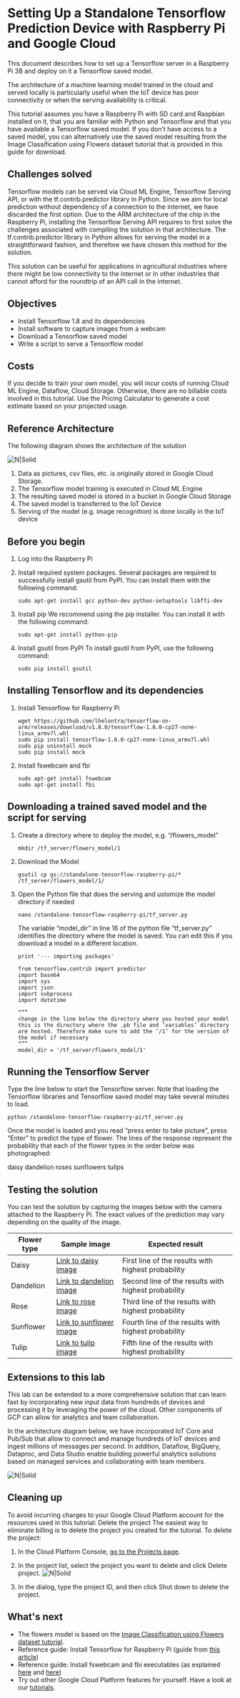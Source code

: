 # Setting Up a Standalone Tensorflow Prediction Device with Raspberry Pi and Google Cloud

This document describes how to set up a Tensorflow server in a Raspberry Pi 3B and deploy on it a Tensorflow saved model. 

The architecture of a machine learning model trained in the cloud and served locally is particularly useful when the IoT device has poor connectivity or when the serving availability is critical. 

This tutorial assumes you have a Raspberry Pi with SD card and Raspbian installed on it, that you are familiar with Python and Tensorflow and that you have available a Tensorflow saved model. If you don’t have access to a saved model, you can alternatively use the saved model resulting from the Image Classification using Flowers dataset tutorial that is provided in this guide for download.

## Challenges solved
Tensorflow models can be served via Cloud ML Engine, Tensorflow Serving API, or with the tf.contrib.predictor library in Python. Since we aim for local prediction without dependency of a connection to the internet, we have discarded the first option. Due to the ARM architecture of the chip in the Raspberry Pi, installing the Tensorflow Serving API requires to first solve the challenges associated with compiling the solution in that architecture.
The tf.contrib.predictor library in Python allows for serving the model in a straightforward fashion, and therefore we have chosen this method for the solution.

This solution can be useful for applications in agricultural industries where there might be low connectivity to the internet or in other industries that cannot afford for the roundtrip of an API call in the internet. 

## Objectives
- Install Tensorflow 1.8 and its dependencies
- Install software to capture images from a webcam
- Download a Tensorflow saved model
- Write a script to serve a Tensorflow model

## Costs
If you decide to train your own model, you will incur costs of running Cloud ML Engine, Dataflow, Cloud Storage. Otherwise, there are no billable costs involved in this tutorial.
Use the Pricing Calculator to generate a cost estimate based on your projected usage.

## Reference Architecture

The following diagram shows the architecture of the solution

![N|Solid](https://storage.googleapis.com/standalone-tensorflow-raspberry-pi/img/standalone_tensorflow_img1.png)

1. Data as pictures, csv files, etc. is originally stored in Google Cloud Storage.
1. The Tensorflow model training is executed in Cloud ML Engine
1. The resulting saved model is stored in a bucket in Google Cloud Storage
1. The saved model is transferred to the IoT Device
1. Serving of the model (e.g. image recognition) is done locally in the IoT device

## Before you begin
1. Log into the Raspberry Pi

1. Install required system packages.
Several packages are required to successfully install gsutil from PyPI. You can install them with the following command:
    ```
    sudo apt-get install gcc python-dev python-setuptools libffi-dev
    ```

1. Install pip
We recommend using the pip installer. You can install it with the following command:
    ```
	sudo apt-get install python-pip
	```

1. Install gsutil from PyPI
To install gsutil from PyPI, use the following command:
	```
    sudo pip install gsutil
    ```

## Installing Tensorflow and its dependencies
1. Install Tensorflow for Raspberry Pi
	```
    wget https://github.com/lhelontra/tensorflow-on-arm/releases/download/v1.8.0/tensorflow-1.8.0-cp27-none-linux_armv7l.whl
	sudo pip install tensorflow-1.8.0-cp27-none-linux_armv7l.whl
	sudo pip uninstall mock
	sudo pip install mock
	```

1. Install fswebcam and fbi
    ```
	sudo apt-get install fswebcam
	sudo apt-get install fbi
	```

## Downloading a trained saved model and the script for serving
1. Create a directory where to deploy the model, e.g. “/flowers_model”
	```
    mkdir /tf_server/flowers_model/1
    ```

1. Download the Model
	```
    gsutil cp gs://standalone-tensorflow-raspberry-pi/* /tf_server/flowers_model/1/
    ```


1. Open the Python file that does the serving and ustomize the model directory if needed
    ```
	nano /standalone-tensorflow-raspberry-pi/tf_server.py
	```


	The variable “model_dir” in line 16 of the python file “tf_server.py” identifies the directory where the model is saved. You can edit this if you download a model in a different location.

    ``` 
    print '--- importing packages'

	from tensorflow.contrib import predictor
	import base64
	import sys
	import json
	import subprocess
	import datetime

	“”” 
	change in the line below the directory where you hosted your model
	this is the directory where the .pb file and ‘variables’ directory
	are hosted. Therefore make sure to add the ‘/1’ for the version of 
	the model if necessary
	“””
	model_dir = '/tf_server/flowers_model/1'
    ```


## Running the Tensorflow Server
Type the line below to start the Tensorflow server. Note that loading the Tensorflow libraries and Tensorflow saved model may take several minutes to load.

    python /standalone-tensorflow-raspberry-pi/tf_server.py

Once the model is loaded and you read “press enter to take picture”, press “Enter” to predict the type of flower. The lines of the response represent the probability that each of the flower types in the order below was photographed:

daisy
dandelion
roses
sunflowers
tulips

## Testing the solution
You can test the solution by capturing the images below with the camera attached to the Raspberry Pi. The exact values of the prediction may vary depending on the quality of the image.

| Flower type | Sample image | Expected result |
| ----------- | ------------ | --------------- |
| Daisy | [Link to daisy image](https://www.publicdomainpictures.net/pictures/40000/velka/daisy-flowers-white.jpg) | First line of the results with highest probability |
| Dandelion | [Link to dandelion image](https://cdn.pixabay.com/photo/2013/07/25/16/21/dandelion-167112_960_720.jpg) | Second line of the results with highest probability |
| Rose | [Link to rose image](http://storage.googleapis.com/cloud-ml-data/img/flower_photos/roses/921984328_a60076f070_m.jpg) | Third line of the results with highest probability |
| Sunflower | [Link to sunflower image](https://cdn.pixabay.com/photo/2016/08/28/23/24/sunflower-1627193_960_720.jpg) | Fourth line of the results with highest probability |
| Tulip | [Link to tulip image](https://www.publicdomainpictures.net/pictures/20000/velka/single-tulip-29612970075253BV.jpg) | Fifth line of the results with highest probability |

## Extensions to this lab
This lab can be extended to a more comprehensive solution that can learn fast by incorporating new input data from hundreds of devices and processing it by leveraging the power of the cloud. Other components of GCP can allow for analytics and team collaboration.

In the architecture diagram below, we have incorporated IoT Core and Pub/Sub that allow to connect and manage hundreds of IoT devices and ingest millions of messages per second. In addition, Dataflow, BigQuery, Dataproc, and Data Studio enable building powerful analytics solutions based on managed services and collaborating with team members. 

![N|Solid](https://storage.googleapis.com/standalone-tensorflow-raspberry-pi/img/standalone_tensorflow_img2.png)

## Cleaning up
To avoid incurring charges to your Google Cloud Platform account for the resources used in this tutorial:
Delete the project
The easiest way to eliminate billing is to delete the project you created for the tutorial.
To delete the project:
1. In the Cloud Platform Console, [go to the Projects page](https://console.cloud.google.com/iam-admin/projects).

1. In the project list, select the project you want to delete and click Delete project.
![N|Solid](https://storage.googleapis.com/standalone-tensorflow-raspberry-pi/img/img_delete_project.png) 
1. In the dialog, type the project ID, and then click Shut down to delete the project.
 
## What's next
- The flowers model is based on the [Image Classification using Flowers dataset tutorial](https://cloud.google.com/ml-engine/docs/tensorflow/flowers-tutorial).
- Reference guide: Install Tensorflow for Raspberry Pi (guide from [this article](http://www.instructables.com/id/Google-Tensorflow-on-Rapsberry-Pi/))
- Reference guide: Install fswebcam and fbi executables (as explained [here](https://www.raspberrypi.org/documentation/usage/webcams/) and [here](https://www.raspberrypi-spy.co.uk/2017/02/how-to-display-images-on-raspbian-command-line-with-fbi/))
- Try out other Google Cloud Platform features for yourself. Have a look at our [tutorials](https://cloud.google.com/docs/tutorials). 
